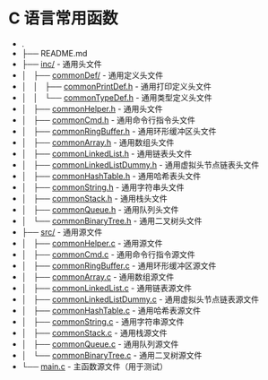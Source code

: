 # C 语言常用函数

- .
- ├── README.md
- ├── [inc/](./inc/) - 通用头文件
- │   ├── [commonDef/](./inc/commonDef/) - 通用定义头文件
- │   │   ├── [commonPrintDef.h](./inc/commonDef/commonPrintDef.h) - 通用打印定义头文件
- │   │   └── [commonTypeDef.h](./inc/commonDef/commonTypeDef.h) - 通用类型定义头文件
- │   ├── [commonHelper.h](./inc/commonHelper.h) - 通用头文件
- │   ├── [commonCmd.h](./inc/commonCmd.h) - 通用命令行指令头文件
- │   ├── [commonRingBuffer.h](./inc/commonRingBuffer.h) - 通用环形缓冲区头文件
- │   ├── [commonArray.h](./inc/commonArray.h) - 通用数组头文件
- │   ├── [commonLinkedList.h](./inc/commonLinkedList.h) - 通用链表头文件
- │   ├── [commonLinkedListDummy.h](./inc/commonLinkedListDummy.h) - 通用虚拟头节点链表头文件
- │   ├── [commonHashTable.h](./inc/commonHashTable.h) - 通用哈希表头文件
- │   ├── [commonString.h](./inc/commonString.h) - 通用字符串头文件
- │   ├── [commonStack.h](./inc/commonStack.h) - 通用栈头文件
- │   ├── [commonQueue.h](./inc/commonQueue.h) - 通用队列头文件
- │   └── [commonBinaryTree.h](./inc/commonBinaryTree.h) - 通用二叉树头文件
- ├── [src/](./src/) - 通用源文件
- │   ├── [commonHelper.c](./src/commonHelper.c) - 通用源文件
- │   ├── [commonCmd.c](./src/commonCmd.c) - 通用命令行指令源文件
- │   ├── [commonRingBuffer.c](./src/commonRingBuffer.c) - 通用环形缓冲区源文件
- │   ├── [commonArray.c](./src/commonArray.c) - 通用数组源文件
- │   ├── [commonLinkedList.c](./src/commonLinkedList.c) - 通用链表源文件
- │   ├── [commonLinkedListDummy.c](./src/commonLinkedListDummy.c) - 通用虚拟头节点链表源文件
- │   ├── [commonHashTable.c](./src/commonHashTable.c) - 通用哈希表源文件
- │   ├── [commonString.c](./src/commonString.c) - 通用字符串源文件
- │   ├── [commonStack.c](./src/commonStack.c) - 通用栈源文件
- │   ├── [commonQueue.c](./src/commonQueue.c) - 通用队列源文件
- │   └── [commonBinaryTree.c](./src/commonBinaryTree.c) - 通用二叉树源文件
- └── [main.c](./main.c) - 主函数源文件（用于测试）
